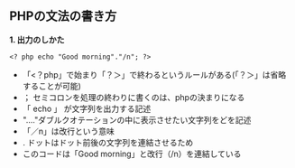 ## PHPの文法の書き方
**1. 出力のしかた**
```php:tittle
<? php echo "Good morning"."/n"; ?>
```
 - 「<？php」で始まり「？＞」で終わるというルールがある(「？＞」は省略することが可能)
 - ； セミコロンを処理の終わりに書くのは、phpの決まりになる
 - 「 echo 」 が文字列を出力する記述
 - "...."ダブルクオテーションの中に表示させたい文字列をどを記述
 - 「／n」は改行という意味
 - . ドットはドット前後の文字列を連結させるため
 - このコードは「Good morning」と改行（/n）を連結している
